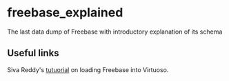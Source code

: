# freebase_explained
The last data dump of Freebase with introductory explanation of its schema 

## Useful links
Siva Reddy's [tutuorial](https://sivareddy.in/load-freebase-dump-into-virtuoso-sparql-sql) on loading Freebase into Virtuoso.
